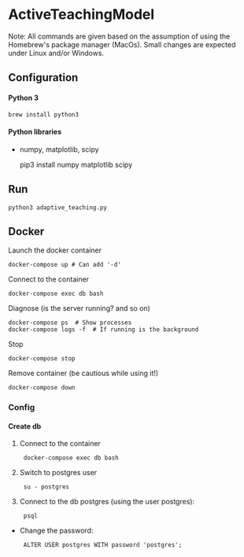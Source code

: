# ActiveTeachingModel

Note: All commands are given based on the assumption of using the Homebrew's package manager (MacOs).
Small changes are expected under Linux and/or Windows.

## Configuration

#### Python 3

    brew install python3

#### Python libraries

* numpy, matplotlib, scipy

    
    pip3 install numpy matplotlib scipy
        
## Run

    python3 adaptive_teaching.py
    
    
 ## Docker
 
 
Launch the docker container
 
    docker-compose up # Can add '-d'
    

Connect to the container

    docker-compose exec db bash


Diagnose (is the server running? and so on)

    docker-compose ps  # Show processes
    docker-compose logs -f  # If running is the background

Stop 
    
    docker-compose stop
    
Remove container (be cautious while using it!)

    docker-compose down
 
 
 ### Config 
 
 #### Create db
 
1. Connect to the container

        docker-compose exec db bash
 
2. Switch to postgres user
 
        su - postgres
    
 
3. Connect to the db postgres (using the user postgres):

        psql
 
 * Change the password:

        ALTER USER postgres WITH password 'postgres';